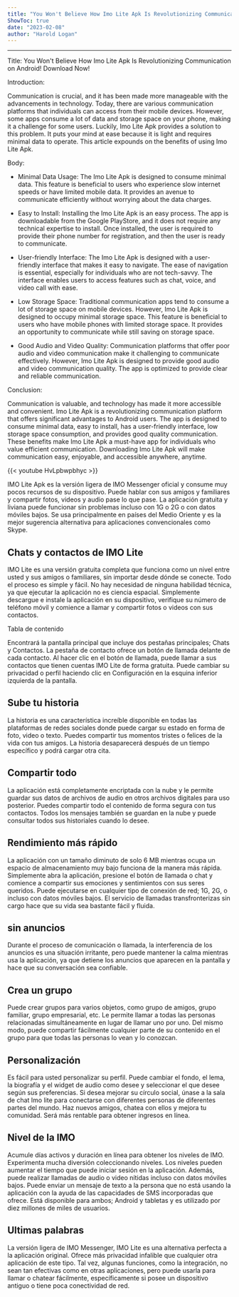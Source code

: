 ```yaml
---
title: "You Won't Believe How Imo Lite Apk Is Revolutionizing Communication on Android! Download Now!"
ShowToc: true 
date: "2023-02-08"
author: "Harold Logan"
---
```

*****
Title: You Won't Believe How Imo Lite Apk Is Revolutionizing Communication on Android! Download Now!

Introduction:

Communication is crucial, and it has been made more manageable with the advancements in technology. Today, there are various communication platforms that individuals can access from their mobile devices. However, some apps consume a lot of data and storage space on your phone, making it a challenge for some users. Luckily, Imo Lite Apk provides a solution to this problem. It puts your mind at ease because it is light and requires minimal data to operate. This article expounds on the benefits of using Imo Lite Apk.

Body:

- Minimal Data Usage: The Imo Lite Apk is designed to consume minimal data. This feature is beneficial to users who experience slow internet speeds or have limited mobile data. It provides an avenue to communicate efficiently without worrying about the data charges.

- Easy to Install: Installing the Imo Lite Apk is an easy process. The app is downloadable from the Google PlayStore, and it does not require any technical expertise to install. Once installed, the user is required to provide their phone number for registration, and then the user is ready to communicate.

- User-friendly Interface: The Imo Lite Apk is designed with a user-friendly interface that makes it easy to navigate. The ease of navigation is essential, especially for individuals who are not tech-savvy. The interface enables users to access features such as chat, voice, and video call with ease.

- Low Storage Space: Traditional communication apps tend to consume a lot of storage space on mobile devices. However, Imo Lite Apk is designed to occupy minimal storage space. This feature is beneficial to users who have mobile phones with limited storage space. It provides an opportunity to communicate while still saving on storage space.

- Good Audio and Video Quality: Communication platforms that offer poor audio and video communication make it challenging to communicate effectively. However, Imo Lite Apk is designed to provide good audio and video communication quality. The app is optimized to provide clear and reliable communication.

Conclusion:

Communication is valuable, and technology has made it more accessible and convenient. Imo Lite Apk is a revolutionizing communication platform that offers significant advantages to Android users. The app is designed to consume minimal data, easy to install, has a user-friendly interface, low storage space consumption, and provides good quality communication. These benefits make Imo Lite Apk a must-have app for individuals who value efficient communication. Downloading Imo Lite Apk will make communication easy, enjoyable, and accessible anywhere, anytime.

{{< youtube HvLpbwpbhyc >}} 



IMO Lite Apk es la versión ligera de IMO Messenger oficial y consume muy pocos recursos de su dispositivo. Puede hablar con sus amigos y familiares y compartir fotos, videos y audio pase lo que pase. La aplicación gratuita y liviana puede funcionar sin problemas incluso con 1G o 2G o con datos móviles bajos. Se usa principalmente en países del Medio Oriente y es la mejor sugerencia alternativa para aplicaciones convencionales como Skype.
 
## Chats y contactos de IMO Lite
 
IMO Lite es una versión gratuita completa que funciona como un nivel entre usted y sus amigos o familiares, sin importar desde dónde se conecte. Todo el proceso es simple y fácil. No hay necesidad de ninguna habilidad técnica, ya que ejecutar la aplicación no es ciencia espacial. Simplemente descargue e instale la aplicación en su dispositivo, verifique su número de teléfono móvil y comience a llamar y compartir fotos o videos con sus contactos.
 
Tabla de contenido
 
Encontrará la pantalla principal que incluye dos pestañas principales; Chats y Contactos. La pestaña de contacto ofrece un botón de llamada delante de cada contacto. Al hacer clic en el botón de llamada, puede llamar a sus contactos que tienen cuentas IMO Lite de forma gratuita. Puede cambiar su privacidad o perfil haciendo clic en Configuración en la esquina inferior izquierda de la pantalla.
 
## Sube tu historia
 
La historia es una característica increíble disponible en todas las plataformas de redes sociales donde puede cargar su estado en forma de foto, video o texto. Puedes compartir tus momentos tristes o felices de la vida con tus amigos. La historia desaparecerá después de un tiempo específico y podrá cargar otra cita.
 
## Compartir todo
 
La aplicación está completamente encriptada con la nube y le permite guardar sus datos de archivos de audio en otros archivos digitales para uso posterior. Puedes compartir todo el contenido de forma segura con tus contactos. Todos los mensajes también se guardan en la nube y puede consultar todos sus historiales cuando lo desee.
 
## Rendimiento más rápido
 
La aplicación con un tamaño diminuto de solo 6 MB mientras ocupa un espacio de almacenamiento muy bajo funciona de la manera más rápida. Simplemente abra la aplicación, presione el botón de llamada o chat y comience a compartir sus emociones y sentimientos con sus seres queridos. Puede ejecutarse en cualquier tipo de conexión de red; 1G, 2G, o incluso con datos móviles bajos. El servicio de llamadas transfronterizas sin cargo hace que su vida sea bastante fácil y fluida.
 
## sin anuncios
 
Durante el proceso de comunicación o llamada, la interferencia de los anuncios es una situación irritante, pero puede mantener la calma mientras usa la aplicación, ya que detiene los anuncios que aparecen en la pantalla y hace que su conversación sea confiable.
 
## Crea un grupo
 
Puede crear grupos para varios objetos, como grupo de amigos, grupo familiar, grupo empresarial, etc. Le permite llamar a todas las personas relacionadas simultáneamente en lugar de llamar uno por uno. Del mismo modo, puede compartir fácilmente cualquier parte de su contenido en el grupo para que todas las personas lo vean y lo conozcan.
 
## Personalización
 
Es fácil para usted personalizar su perfil. Puede cambiar el fondo, el lema, la biografía y el widget de audio como desee y seleccionar el que desee según sus preferencias. Si desea mejorar su círculo social, únase a la sala de chat Imo lite para conectarse con diferentes personas de diferentes partes del mundo. Haz nuevos amigos, chatea con ellos y mejora tu comunidad. Será más rentable para obtener ingresos en línea.
 
## Nivel de la IMO
 
Acumule días activos y duración en línea para obtener los niveles de IMO. Experimenta mucha diversión coleccionando niveles. Los niveles pueden aumentar el tiempo que puede iniciar sesión en la aplicación. Además, puede realizar llamadas de audio o video nítidas incluso con datos móviles bajos. Puede enviar un mensaje de texto a la persona que no está usando la aplicación con la ayuda de las capacidades de SMS incorporadas que ofrece. Está disponible para ambos; Android y tabletas y es utilizado por diez millones de miles de usuarios.
 
## Ultimas palabras
 
La versión ligera de IMO Messenger, IMO Lite es una alternativa perfecta a la aplicación original. Ofrece más privacidad infalible que cualquier otra aplicación de este tipo. Tal vez, algunas funciones, como la integración, no sean tan efectivas como en otras aplicaciones, pero puede usarla para llamar o chatear fácilmente, específicamente si posee un dispositivo antiguo o tiene poca conectividad de red.



